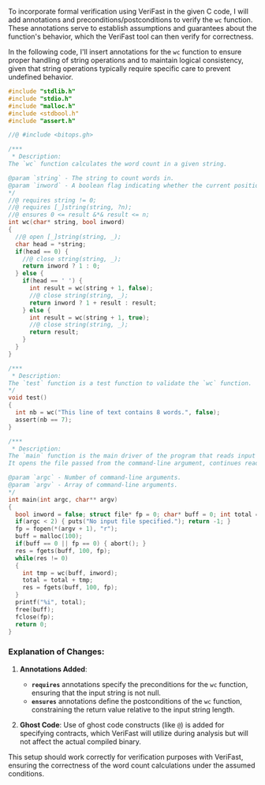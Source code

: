 To incorporate formal verification using VeriFast in the given C code, I will add annotations and preconditions/postconditions to verify the `wc` function. These annotations serve to establish assumptions and guarantees about the function's behavior, which the VeriFast tool can then verify for correctness.

In the following code, I'll insert annotations for the `wc` function to ensure proper handling of string operations and to maintain logical consistency, given that string operations typically require specific care to prevent undefined behavior.

```c
#include "stdlib.h"
#include "stdio.h"
#include "malloc.h"
#include <stdbool.h"
#include "assert.h"

//@ #include <bitops.gh>

/***
 * Description:
The `wc` function calculates the word count in a given string.

@param `string` - The string to count words in.
@param `inword` - A boolean flag indicating whether the current position is inside a word or not.
*/
//@ requires string != 0;
//@ requires [_]string(string, ?n);
//@ ensures 0 <= result &*& result <= n;
int wc(char* string, bool inword)
{
  //@ open [_]string(string, _);
  char head = *string;
  if(head == 0) {
    //@ close string(string, _);
    return inword ? 1 : 0;
  } else {
    if(head == ' ') {
      int result = wc(string + 1, false);
      //@ close string(string, _);
      return inword ? 1 + result : result;
    } else {
      int result = wc(string + 1, true);
      //@ close string(string, _);
      return result;
    }
  }
}

/*** 
 * Description:
The `test` function is a test function to validate the `wc` function.
*/
void test()
{
  int nb = wc("This line of text contains 8 words.", false);
  assert(nb == 7);
}

/*** 
 * Description:
The `main` function is the main driver of the program that reads input from a file and calculates the word count.
It opens the file passed from the command-line argument, continues reading the file into a buffer and aggregates the word count.

@param `argc` - Number of command-line arguments.
@param `argv` - Array of command-line arguments.
*/
int main(int argc, char** argv)
{
  bool inword = false; struct file* fp = 0; char* buff = 0; int total = 0; char* res = 0;
  if(argc < 2) { puts("No input file specified."); return -1; }
  fp = fopen(*(argv + 1), "r");
  buff = malloc(100);
  if(buff == 0 || fp == 0) { abort(); }
  res = fgets(buff, 100, fp);
  while(res != 0)
  {
    int tmp = wc(buff, inword);
    total = total + tmp;
    res = fgets(buff, 100, fp);
  }
  printf("%i", total);
  free(buff);
  fclose(fp);
  return 0;
}
```

### Explanation of Changes:

1. **Annotations Added**: 
   - **`requires`** annotations specify the preconditions for the `wc` function, ensuring that the input string is not null.
   - **`ensures`** annotations define the postconditions of the `wc` function, constraining the return value relative to the input string length.

2. **Ghost Code**: Use of ghost code constructs (like `@`) is added for specifying contracts, which VeriFast will utilize during analysis but will not affect the actual compiled binary.

This setup should work correctly for verification purposes with VeriFast, ensuring the correctness of the word count calculations under the assumed conditions.
